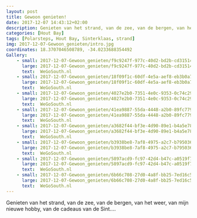 ```yaml
---
layout: post
title: Gewoon genieten! 
date: 2017-12-07 14:43:12+02:00
description: Genieten van het strand, van de zee, van de bergen, van het weer, van mijn nieuwe hobby, van de cadeaus van de Sint....
categories: [Hout Bay]
tags: [Polarsteps, Hout Bay, Sinterklaas, strand]
img: 2017-12-07-Gewoon_genieten/intro.jpg
coordinates: 18.3707046508789, -34.0233688354492
Gallery:
    - small: 2017-12-07-Gewoon_genieten/f9c9247f-977c-40d2-bd2b-cd3151461ef8_large_image.jpg
      large: 2017-12-07-Gewoon_genieten/f9c9247f-977c-40d2-bd2b-cd3151461ef8_large_image.jpg
      text:  WeGoSouth.nl
    - small: 2017-12-07-Gewoon_genieten/18f09f1c-60df-4e5a-aef8-eb3b0a742dae_large_image.jpg
      large: 2017-12-07-Gewoon_genieten/18f09f1c-60df-4e5a-aef8-eb3b0a742dae_large_image.jpg
      text:  WeGoSouth.nl
    - small: 2017-12-07-Gewoon_genieten/4027e2b0-7351-4e0c-9353-0c74c29d7041_large_image.jpg
      large: 2017-12-07-Gewoon_genieten/4027e2b0-7351-4e0c-9353-0c74c29d7041_large_image.jpg
      text:  WeGoSouth.nl
    - small: 2017-12-07-Gewoon_genieten/41ea9887-55da-4448-a2b0-89fc779d3be0_large_image.jpg
      large: 2017-12-07-Gewoon_genieten/41ea9887-55da-4448-a2b0-89fc779d3be0_large_image.jpg
      text:  WeGoSouth.nl
    - small: 2017-12-07-Gewoon_genieten/a3682f44-bf3e-4d90-89e1-b4a5e788a5f2_large_image.jpg
      large: 2017-12-07-Gewoon_genieten/a3682f44-bf3e-4d90-89e1-b4a5e788a5f2_large_image.jpg
      text:  WeGoSouth.nl
    - small: 2017-12-07-Gewoon_genieten/b3938be8-7af8-4975-a2c7-b79503635085_large_image.jpg
      large: 2017-12-07-Gewoon_genieten/b3938be8-7af8-4975-a2c7-b79503635085_large_image.jpg
      text:  WeGoSouth.nl
    - small: 2017-12-07-Gewoon_genieten/5897acd9-fc97-42d4-b47c-a0519f702bd2_large_image.jpg
      large: 2017-12-07-Gewoon_genieten/5897acd9-fc97-42d4-b47c-a0519f702bd2_large_image.jpg
      text:  WeGoSouth.nl
    - small: 2017-12-07-Gewoon_genieten/6b66c708-27d0-4a8f-bb25-7ed16c56e489_large_image.jpg
      large: 2017-12-07-Gewoon_genieten/6b66c708-27d0-4a8f-bb25-7ed16c56e489_large_image.jpg
      text:  WeGoSouth.nl
---
```

Genieten van het strand, van de zee, van de bergen, van het weer, van mijn nieuwe hobby, van de cadeaus van de Sint....
